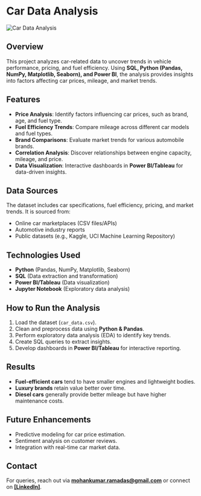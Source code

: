 # Car Data Analysis

![Car Data Analysis](images/car_data_analysis.png)

## Overview
This project analyzes car-related data to uncover trends in vehicle performance, pricing, and fuel efficiency. Using **SQL, Python (Pandas, NumPy, Matplotlib, Seaborn), and Power BI**, the analysis provides insights into factors affecting car prices, mileage, and market trends.

## Features
- **Price Analysis**: Identify factors influencing car prices, such as brand, age, and fuel type.
- **Fuel Efficiency Trends**: Compare mileage across different car models and fuel types.
- **Brand Comparisons**: Evaluate market trends for various automobile brands.
- **Correlation Analysis**: Discover relationships between engine capacity, mileage, and price.
- **Data Visualization**: Interactive dashboards in **Power BI/Tableau** for data-driven insights.

## Data Sources
The dataset includes car specifications, fuel efficiency, pricing, and market trends. It is sourced from:
- Online car marketplaces (CSV files/APIs)
- Automotive industry reports
- Public datasets (e.g., Kaggle, UCI Machine Learning Repository)

## Technologies Used
- **Python** (Pandas, NumPy, Matplotlib, Seaborn)
- **SQL** (Data extraction and transformation)
- **Power BI/Tableau** (Data visualization)
- **Jupyter Notebook** (Exploratory data analysis)

## How to Run the Analysis
1. Load the dataset (`car_data.csv`).
2. Clean and preprocess data using **Python & Pandas**.
3. Perform exploratory data analysis (EDA) to identify key trends.
4. Create SQL queries to extract insights.
5. Develop dashboards in **Power BI/Tableau** for interactive reporting.

## Results
- **Fuel-efficient cars** tend to have smaller engines and lightweight bodies.
- **Luxury brands** retain value better over time.
- **Diesel cars** generally provide better mileage but have higher maintenance costs.

## Future Enhancements
- Predictive modeling for car price estimation.
- Sentiment analysis on customer reviews.
- Integration with real-time car market data.

## Contact
For queries, reach out via **mohankumar.ramadas@gmail.com** or connect on **[[LinkedIn]](https://www.linkedin.com/in/mohankumar-data-analyst/)**.
